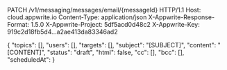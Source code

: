 PATCH /v1/messaging/messages/email/{messageId} HTTP/1.1
Host: cloud.appwrite.io
Content-Type: application/json
X-Appwrite-Response-Format: 1.5.0
X-Appwrite-Project: 5df5acd0d48c2
X-Appwrite-Key: 919c2d18fb5d4...a2ae413da83346ad2

{
  "topics": [],
  "users": [],
  "targets": [],
  "subject": "[SUBJECT]",
  "content": "[CONTENT]",
  "status": "draft",
  "html": false,
  "cc": [],
  "bcc": [],
  "scheduledAt": 
}
